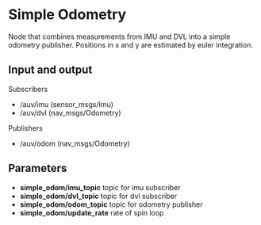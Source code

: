 # Simple Odometry

Node that combines measurements from IMU and DVL into a simple odometry publisher. Positions in x and y are estimated by euler integration.

## Input and output

Subscribers
* /auv/imu (sensor_msgs/Imu)
* /auv/dvl (nav_msgs/Odometry)

Publishers
* /auv/odom (nav_msgs/Odometry)

## Parameters

* __simple_odom/imu_topic__ topic for imu subscriber
* __simple_odom/dvl_topic__ topic for dvl subscriber
* __simple_odom/odom_topic__ topic for odometry publisher
* __simple_odom/update_rate__ rate of spin loop

